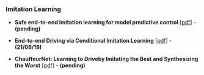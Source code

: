 
### Imitation Learning

- **Safe end-to-end imitation learning for model predictive control** [[pdf](https://arxiv.org/pdf/1803.10231v3.pdf)] - **(pending)**

- **End-to-end Driving via Conditional Imitation Learning** [[pdf](https://arxiv.org/pdf/1710.02410.pdf)] -**(21/06/19)**

- **ChauffeurNet:  Learning to Driveby Imitating the Best and Synthesizing the Worst** [[pdf](https://arxiv.org/pdf/1812.03079v1.pdf)] - **(pending)**

